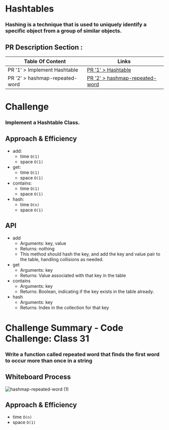 # Hashtables
<!-- Short summary or background information -->
### Hashing is a technique that is used to uniquely identify a specific object from a group of similar objects.

## PR Description Section :

| Table Of Content                               | Links                                       |
| ---------------------------------------------- | ------------------------------------------- |
| PR '1' > Implement Hashtable                   | [PR '1' > Hashtable](https://github.com/RihanFoudeh/data-structures-and-algorithms/pull/29)|
| PR '2' > hashmap-repeated-word                   | [PR '2' > hashmap-repeated-word](https://github.com/RihanFoudeh/data-structures-and-algorithms/pull/30)|



# Challenge
<!-- Description of the challenge -->
### Implement a Hashtable Class.

## Approach & Efficiency
<!-- What approach did you take? Why? What is the Big O space/time for this approach? -->
* add: 
    - time `O(1)`
    - space `O(1)`
* get:
    - time `O(1)` 
    - space `O(1)`
* contains: 
    - time `O(1)` 
    - space `O(1)`
* hash: 
    - time `O(n)` 
    - space `O(1)`

## API
<!-- Description of each method publicly available in each of your hashtable -->
* add
    - Arguments: key, value
    - Returns: nothing
    - This method should hash the key, and add the key and value pair to the table, handling collisions as needed.
* get
    - Arguments: key
    - Returns: Value associated with that key in the table
* contains
    - Arguments: key
    - Returns: Boolean, indicating if the key exists in the table already.
* hash
    - Arguments: key
    - Returns: Index in the collection for that key


# Challenge Summary - Code Challenge: Class 31
<!-- Description of the challenge -->
### Write a function called repeated word that finds the first word to occur more than once in a string

## Whiteboard Process
<!-- Embedded whiteboard image -->
![hashmap-repeated-word (1)](https://user-images.githubusercontent.com/73611547/145722398-decabd15-7af3-4936-8445-4c7f682b3927.jpg)


## Approach & Efficiency
<!-- What approach did you take? Why? What is the Big O space/time for this approach? -->
* time `O(n)`
* space `O(1)`
